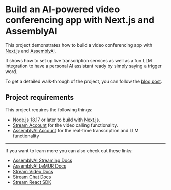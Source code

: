 # Build an AI-powered video conferencing app with Next.js and AssemblyAI

This project demonstrates how to build a video conferencing app with [Next.js](https://nextjs.org) and [AssemblyAI](https://www.assemblyai.com).

It shows how to set up live transcription services as well as a fun LLM integration to have a personal AI assistant ready by simply saying a trigger word.

To get a detailed walk-through of the project, you can follow the [blog post](https://www.assemblyai.com/blog/p/73107aeb-1325-4fcb-a045-90cda59fa755/).

## Project requirements

This project requires the following things:

- [Node.js 18.17](https://nodejs.org/) or later to build with [Next.js](https://nextjs.org/).
- [Stream Account](https://getstream.io/try-for-free/) for the video calling functionality.
- [AssemblyAI Account](https://www.assemblyai.com/) for the real-time transcription and LLM functionality

---

If you want to learn more you can also check out these links:

- [AssemblyAI Streaming Docs](https://www.assemblyai.com/docs/getting-started/transcribe-streaming-audio-from-a-microphone/typescript)
- [AssemblyAI LeMUR Docs](https://www.assemblyai.com/docs/lemur/ask-questions)
- [Stream Video Docs](https://gstrm.io/video-docs-assemblyai)
- [Stream Chat Docs](https://gstrm.io/chat-docs-assemblyai)
- [Stream React SDK](https://gstrm.io/video-react-docs-assemblyai)
